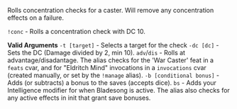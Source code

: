 Rolls concentration checks for a caster. Will remove any concentration effects on a failure.

`!conc` - Rolls a concentration check with DC 10.

__Valid Arguments__
`-t [target]` - Selects a target for the check
`-dc [dc]` - Sets the DC (Damage divided by 2, min 10).
`adv`/`dis` - Rolls at advantage/disadantage. The alias checks for the 'War Caster' feat in a `feats` cvar, and for "Eldritch Mind" invocations in a `invocations` cvar (created manually, or set by the `!manage` alias).
`-b [conditional bonus]` - Adds (or subtracts) a bonus to the saves (accepts dice).
`bs` - Adds your Intelligence modifier for when Bladesong is active. The alias also checks for any active effects in init that grant save bonuses.

